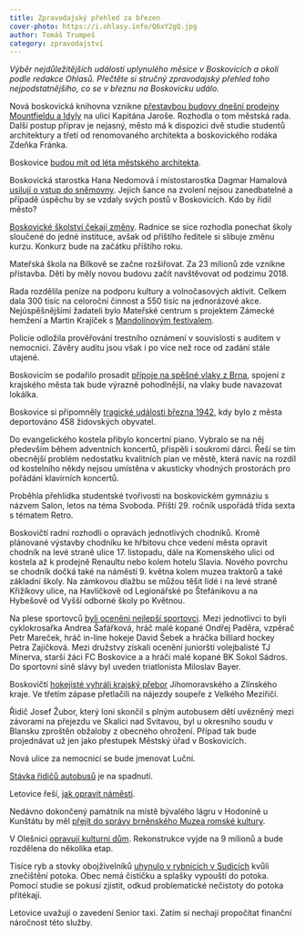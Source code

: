 ```yaml
---
title: Zpravodajský přehled za březen
cover-photo: https://i.ohlasy.info/Q6xY2gQ.jpg
author: Tomáš Trumpeš
category: zpravodajství
---
```


*Výběr nejdůležitějších událostí uplynulého měsíce v Boskovicích a okolí podle redakce Ohlasů. Přečtěte si stručný zpravodajský přehled toho nejpodstatnějšího, co se v březnu na Boskovicku událo.*

Nová boskovická knihovna vznikne [přestavbou budovy dnešní prodejny Mountfieldu a Idyly](http://www.ohlasy.info/clanky/2017/03/knihovna-zzn.html) na ulici Kapitána Jaroše. Rozhodla o tom městská rada. Další postup příprav je nejasný, město má k dispozici dvě studie studentů architektury a třetí od renomovaného architekta a boskovického rodáka Zdeňka Fránka.

Boskovice [budou mít od léta městského architekta](http://www.ohlasy.info/clanky/2017/03/mestsky-architekt.html).

Boskovická starostka Hana Nedomová i místostarostka Dagmar Hamalová [usilují o vstup do sněmovny](http://www.ohlasy.info/clanky/2017/03/poslanci.html). Jejich šance na zvolení nejsou zanedbatelné a  případě úspěchu by se vzdaly svých postů v Boskovicích. Kdo by řídil město?

[Boskovické školství čekají změny](http://www.ohlasy.info/clanky/2017/03/zmeny-na-skolach.html). Radnice se sice rozhodla ponechat školy sloučené do jedné instituce, avšak od příštího ředitele si slibuje změnu kurzu. Konkurz bude na začátku příštího roku.

Mateřská škola na Bílkově se začne rozšiřovat. Za 23 milionů zde  vznikne přístavba. Děti by měly novou budovu začít navštěvovat od podzimu 2018.

Rada rozdělila peníze na podporu kultury a volnočasových aktivit. Celkem dala 300 tisíc na celoroční činnost a 550 tisíc na jednorázové akce. Nejúspěšnějšími žadateli bylo Mateřské centrum s projektem Zámecké hemžení a Martin Krajíček s [Mandolínovým festivalem](http://www.ohlasy.info/clanky/2017/03/mandolinovy-festival.html).

Policie odložila prověřování trestního oznámení v souvislosti s auditem v nemocnici. Závěry auditu jsou však i po více než roce od zadání stále utajené.

Boskovicím se podařilo prosadit [přípoje na spěšné vlaky z Brna](http://boskovice.cz/mimoradna-zmena-jizdnich-radu-cd/d-30390/p1=1019), spojení z krajského města tak bude výrazně pohodlnější, na vlaky bude navazovat lokálka.

Boskovice si připomněly [tragické události března 1942](http://boskovice.cz/vzpominkove-setkani/d-30434/p1=1019), kdy bylo z města deportováno 458 židovských obyvatel.

Do evangelického kostela přibylo koncertní piano. Vybralo se na něj především během adventních koncertů, přispěli i soukromí dárci. Řeší se tím obecnější problém nedostatku kvalitních pian ve městě, která navíc na rozdíl od kostelního někdy nejsou umístěna v akusticky vhodných prostorách pro pořádání klavírních koncertů.

Proběhla přehlídka studentské tvořivosti na boskovickém gymnáziu s názvem Salon, letos na téma Svoboda. Příští 29. ročník uspořádá třída sexta s tématem Retro.

Boskovičtí radní rozhodli o opravách jednotlivých chodníků. Kromě plánované výstavby chodníku ke hřbitovu chce vedení města opravit chodník na levé straně ulice 17. listopadu, dále na Komenského ulici od kostela až k prodejně Renaultu nebo kolem hotelu Slavia. Nového povrchu se chodník dočká také na náměstí 9. května kolem muzea traktorů a také základní školy. Na zámkovou dlažbu se můžou těšit lidé i na levé straně Křižíkovy ulice, na Havlíčkově od Legionářské po Štefánikovu a na Hybešově od Vyšší odborné školy po Květnou.

Na plese sportovců [byli oceněni nejlepší sportovci](http://boskovice.cz/na-plese-byli-oceneni-nejlepsi-sportovci/d-30389/p1=1019). Mezi jednotlivci to byli cyklokrosařka Andrea Šafářková, hráč malé kopané Ondřej Paděra, vzpěrač Petr Mareček, hráč in-line hokeje David Šebek a hráčka billiard hockey Petra Zajíčková. Mezi družstvy získali ocenění juniorští volejbalisté TJ Minerva, starší žáci FC Boskovice a a hráči malé kopané BK Sokol Sádros. Do sportovní síně slávy byl uveden triatlonista Miloslav Bayer.

Boskovičtí [hokejisté vyhráli krajský přebor](http://zrcadlo.net/clanky/Hokejiste-Boskovic-zdolali-Velke-Mezirici-a-jsou-vitezem-Krajske-ligy-3773/) Jihomoravského a Zlínského kraje. Ve třetím zápase přetlačili na nájezdy soupeře z Velkého Meziříčí.

Řidič Josef Žubor, který loni skončil s plným autobusem dětí uvězněný mezi závorami na přejezdu ve Skalici nad Svitavou, byl u okresního soudu v Blansku zproštěn obžaloby z obecného ohrožení. Případ tak bude projednávat už jen jako přestupek Městský úřad v Boskovicích.  

Nová ulice za nemocnicí se bude jmenovat Luční.

[Stávka řidičů autobusů](http://blanensky.denik.cz/zpravy_region/stavka-bude-masivni-na-jizni-morave-se-zapoji-osmdesat-procent-ridicu-autobusu-20170330.html) je na spadnutí.

Letovice řeší, [jak opravit náměstí](http://blanensky.denik.cz/zpravy_region/poradte-co-s-namestim-vyzvala-radnice-obyvatele-20170328.html).

Nedávno dokončený památník na místě bývalého lágru v Hodoníně u Kunštátu by měl [přejít do správy brněnského Muzea romské kultury](http://blanensky.denik.cz/zpravy_region/kritika-kvuli-prevodu-pamatnik-utrpeni-ma-nove-spravovat-muzeum-romske-kultury-20170301.html).

V Olešnici [opravují kulturní dům](http://blanensky.denik.cz/zpravy_region/kulturni-dum-v-olesnici-opravuji-po-triceti-letech-za-devet-milionu-20170321.html). Rekonstrukce vyjde na 9 milionů a bude rozdělena do několika etap.

Tisíce ryb a stovky obojživelníků [uhynulo v rybnících v Sudicích](http://blanensky.denik.cz/zpravy_region/ryby-v-sudicich-uhynuly-kvuli-nedostatku-kysliku-a-splaskum-v-potoce-20170322.html) kvůli znečištění potoka. Obec nemá čističku a splašky vypouští do potoka. Pomocí studie se pokusí zjistit, odkud problematické nečistoty do potoka přitékají.

Letovice uvažují o zavedení Senior taxi. Zatím si nechají propočítat finanční náročnost této služby.

